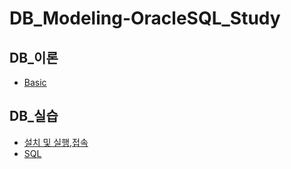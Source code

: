 # DB_Modeling-OracleSQL_Study

## DB_이론
- [Basic](https://github.com/HYEONSEONG-KIM/DB_Modeling-OracleSQL_Study/blob/main/DB_Theory/db_basic.md)

## DB_실습
- [설치 및 실행,접속](https://github.com/HYEONSEONG-KIM/DB_Modeling-OracleSQL_Study/blob/main/DB_Traing/%EC%84%A4%EC%B9%98%20%EB%B0%8F%20%EC%8B%A4%ED%96%89%2C%EC%A0%91%EC%86%8D.md)
- [SQL](https://github.com/HYEONSEONG-KIM/DB_Modeling-OracleSQL_Study/blob/main/DB_Traing/SQL.md)
